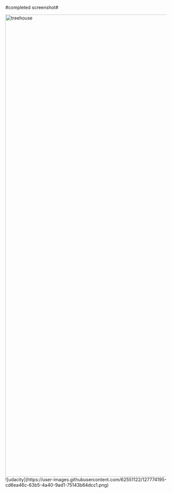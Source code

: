 #completed screenshot#

<img width="1440" alt="treehouse" src="https://user-images.githubusercontent.com/62551122/127774194-d38d2643-166d-453a-8f58-8a19c8b83e98.png">
![udacity](https://user-images.githubusercontent.com/62551122/127774195-cd6ea46c-63b5-4a40-9ad1-75143b64dcc1.png)

